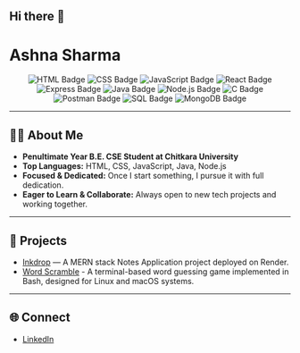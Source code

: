 ## Hi there 👋
# Ashna Sharma

<div align="center">
  <img src="https://img.shields.io/badge/HTML-%23E34F26.svg?style=for-the-badge&logo=html5&logoColor=white" alt="HTML Badge"/>
  <img src="https://img.shields.io/badge/CSS-%231572B6.svg?style=for-the-badge&logo=css3&logoColor=white" alt="CSS Badge"/>
  <img src="https://img.shields.io/badge/JavaScript-%23F7DF1E.svg?style=for-the-badge&logo=javascript&logoColor=black" alt="JavaScript Badge"/>
  <img src="https://img.shields.io/badge/React-%2361DAFB.svg?style=for-the-badge&logo=react&logoColor=black" alt="React Badge"/>
  <img src="https://img.shields.io/badge/Express-%23000000.svg?style=for-the-badge&logo=express&logoColor=white" alt="Express Badge"/>
  <img src="https://img.shields.io/badge/Java-%23ED8B00.svg?style=for-the-badge&logo=java&logoColor=white" alt="Java Badge"/>
  <img src="https://img.shields.io/badge/Node.js-%23339933.svg?style=for-the-badge&logo=node.js&logoColor=white" alt="Node.js Badge"/>
  <img src="https://img.shields.io/badge/C-%2300599C.svg?style=for-the-badge&logo=c&logoColor=white" alt="C Badge"/>
  <img src="https://img.shields.io/badge/Postman-%23FF6C37.svg?style=for-the-badge&logo=postman&logoColor=white" alt="Postman Badge"/>
  <img src="https://img.shields.io/badge/SQL-%2300C7B7.svg?style=for-the-badge&logo=sqlite&logoColor=white" alt="SQL Badge"/>
  <img src="https://img.shields.io/badge/MongoDB-%2347A248.svg?style=for-the-badge&logo=mongodb&logoColor=white" alt="MongoDB Badge"/>
</div>

---

## 👩‍💻 About Me

- **Penultimate Year B.E. CSE Student at Chitkara University**
- **Top Languages:** HTML, CSS, JavaScript, Java, Node.js
- **Focused & Dedicated:** Once I start something, I pursue it with full dedication.
- **Eager to Learn & Collaborate:** Always open to new tech projects and working together.

---

## 🚀 Projects

- [Inkdrop](https://inkdrop.onrender.com) — A MERN stack Notes Application project deployed on Render.
- [Word Scramble](https://github.com/AshnaSharma24/Word-Scramble) - A terminal-based word guessing game implemented in Bash, designed for Linux and macOS systems.

---

## 🌐 Connect

- [LinkedIn](https://www.linkedin.com/in/ashna-sharma24)

